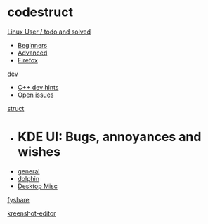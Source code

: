 # codestruct

[Linux User / todo and solved]()

  * [Beginners](linux-user/linux-beginners-notes.md)
  * [Advanced](linux-user/linux-advanced-notes.md)
  * [Firefox](linux-user/browser-notes.md)

[dev]()

  * [C++ dev hints](dev/dev-hints.md)
  * [Open issues](dev/dev-open-issues.md)

[struct]()

  * # KDE UI: Bugs, annoyances and wishes
  * [general](struct/struct-main.md)
  * [dolphin](struct/struct-dolphin.md)
  * [Desktop Misc](struct/struct-desktop-misc.md)

[fyshare](fyshare/index.md)

[kreenshot-editor](kreenshot-editor/index.htm)
